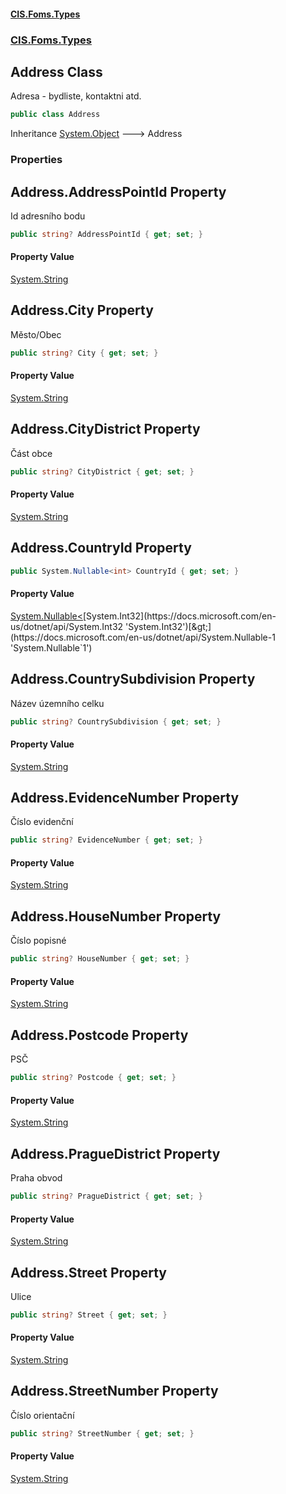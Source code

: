 #### [CIS.Foms.Types](index.md 'index')
### [CIS.Foms.Types](CIS.Foms.Types.md 'CIS.Foms.Types')

## Address Class

Adresa - bydliste, kontaktni atd.

```csharp
public class Address
```

Inheritance [System.Object](https://docs.microsoft.com/en-us/dotnet/api/System.Object 'System.Object') &#129106; Address
### Properties

<a name='CIS.Foms.Types.Address.AddressPointId'></a>

## Address.AddressPointId Property

Id adresního bodu

```csharp
public string? AddressPointId { get; set; }
```

#### Property Value
[System.String](https://docs.microsoft.com/en-us/dotnet/api/System.String 'System.String')

<a name='CIS.Foms.Types.Address.City'></a>

## Address.City Property

Město/Obec

```csharp
public string? City { get; set; }
```

#### Property Value
[System.String](https://docs.microsoft.com/en-us/dotnet/api/System.String 'System.String')

<a name='CIS.Foms.Types.Address.CityDistrict'></a>

## Address.CityDistrict Property

Část obce

```csharp
public string? CityDistrict { get; set; }
```

#### Property Value
[System.String](https://docs.microsoft.com/en-us/dotnet/api/System.String 'System.String')

<a name='CIS.Foms.Types.Address.CountryId'></a>

## Address.CountryId Property

```csharp
public System.Nullable<int> CountryId { get; set; }
```

#### Property Value
[System.Nullable&lt;](https://docs.microsoft.com/en-us/dotnet/api/System.Nullable-1 'System.Nullable`1')[System.Int32](https://docs.microsoft.com/en-us/dotnet/api/System.Int32 'System.Int32')[&gt;](https://docs.microsoft.com/en-us/dotnet/api/System.Nullable-1 'System.Nullable`1')

<a name='CIS.Foms.Types.Address.CountrySubdivision'></a>

## Address.CountrySubdivision Property

Název územního celku

```csharp
public string? CountrySubdivision { get; set; }
```

#### Property Value
[System.String](https://docs.microsoft.com/en-us/dotnet/api/System.String 'System.String')

<a name='CIS.Foms.Types.Address.EvidenceNumber'></a>

## Address.EvidenceNumber Property

Číslo evidenční

```csharp
public string? EvidenceNumber { get; set; }
```

#### Property Value
[System.String](https://docs.microsoft.com/en-us/dotnet/api/System.String 'System.String')

<a name='CIS.Foms.Types.Address.HouseNumber'></a>

## Address.HouseNumber Property

Číslo popisné

```csharp
public string? HouseNumber { get; set; }
```

#### Property Value
[System.String](https://docs.microsoft.com/en-us/dotnet/api/System.String 'System.String')

<a name='CIS.Foms.Types.Address.Postcode'></a>

## Address.Postcode Property

PSČ

```csharp
public string? Postcode { get; set; }
```

#### Property Value
[System.String](https://docs.microsoft.com/en-us/dotnet/api/System.String 'System.String')

<a name='CIS.Foms.Types.Address.PragueDistrict'></a>

## Address.PragueDistrict Property

Praha obvod

```csharp
public string? PragueDistrict { get; set; }
```

#### Property Value
[System.String](https://docs.microsoft.com/en-us/dotnet/api/System.String 'System.String')

<a name='CIS.Foms.Types.Address.Street'></a>

## Address.Street Property

Ulice

```csharp
public string? Street { get; set; }
```

#### Property Value
[System.String](https://docs.microsoft.com/en-us/dotnet/api/System.String 'System.String')

<a name='CIS.Foms.Types.Address.StreetNumber'></a>

## Address.StreetNumber Property

Číslo orientační

```csharp
public string? StreetNumber { get; set; }
```

#### Property Value
[System.String](https://docs.microsoft.com/en-us/dotnet/api/System.String 'System.String')